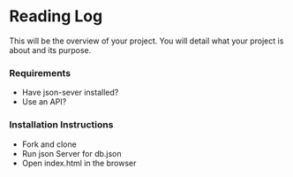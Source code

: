 # Reading Log
This will be the overview of your project. You will detail what your project is about and its purpose.

### Requirements 
 * Have json-sever installed?
 * Use an API?

### Installation Instructions
 * Fork and clone
 * Run json Server for db.json
 * Open index.html in the browser
